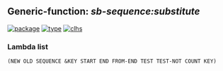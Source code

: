 ## Generic-function: ***sb-sequence:substitute***
[![package](https://img.shields.io/badge/Package-SB--SEQUENCE-5f9ea0.svg?style=social&colorA=999999)](../) [![type](https://img.shields.io/badge/Type-Generic--Function-5f9ea0.svg?style=social&colorA=999999)](../#generic-function) [![clhs](https://img.shields.io/badge/CLHS-SUBSTITUTE-5f9ea0.svg?style=social&colorA=999999)](http://www.lispworks.com/documentation/HyperSpec/Body/f_sbs_s.htm) 
### Lambda list
```
(NEW OLD SEQUENCE &KEY START END FROM-END TEST TEST-NOT COUNT KEY)
```
